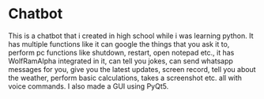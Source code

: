 # Chatbot
This is a chatbot that i created in high school while i was learning python. It has multiple functions like it can google the things that you ask it to, perform pc functions like shutdown, restart, open notepad etc., it has WolfRamAlpha integrated in it, can tell you jokes, can send whatsapp messages for you, give you the latest updates, screen record, tell you about the weather, perform basic calculations, takes a screenshot etc. all with voice commands. I also made a GUI using PyQt5.
